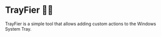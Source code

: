 # TrayFier 🧙‍♂️

TrayFier is a simple tool that allows adding custom actions to the Windows System Tray.
